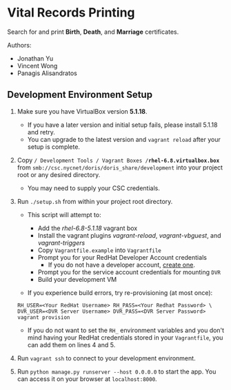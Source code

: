 # Vital Records Printing #

Search for and print **Birth**, **Death**, and **Marriage** certificates.

Authors:
- Jonathan Yu
- Vincent Wong
- Panagis Alisandratos

## Development Environment Setup ##

1. Make sure you have VirtualBox version **5.1.18**.
    - If you have a later version and initial setup fails, please install 5.1.18 and retry.
    - You can upgrade to the latest version and `vagrant reload` after your setup is complete.

2. Copy `/ Development Tools / Vagrant Boxes /`**`rhel-6.8.virtualbox.box`** from 
`smb://csc.nycnet/doris/doris_share/development` into your project root or any desired directory.
    - You may need to supply your CSC credentials.

3. Run `./setup.sh` from within your project root directory.

    - This script will attempt to:
    
        - Add the *rhel-6.8-5.1.18* vagrant box
        - Install the vagrant plugins *vagrant-reload*, *vagrant-vbguest*, and *vagrant-triggers*
        - Copy `Vagrantfile.example` into `Vagrantfile`
        - Prompt you for your RedHat Developer Account credentials
            - If you do not have a developer account, [create one](https://www.redhat.com/en/developers).
        - Prompt you for the service account credentials for mounting `DVR`
        - Build your development VM
        
    - If you experience build errors, try re-provisioning (at most once):
    
    ```
    RH_USER=<Your RedHat Username> RH_PASS=<Your Redhat Password> \
    DVR_USER=<DVR Server Username> DVR_PASS=<DVR Server Password> vagrant provision
    ```
    
    - If you do not want to set the `RH_` environment variables and you don't mind having 
    your RedHat credentials stored in your `Vagrantfile`, you can add them on lines 4 and 5.

4. Run `vagrant ssh` to connect to your development environment.

5. Run `python manage.py runserver --host 0.0.0.0` to start the app.
You can access it on your browser at `localhost:8000`.
